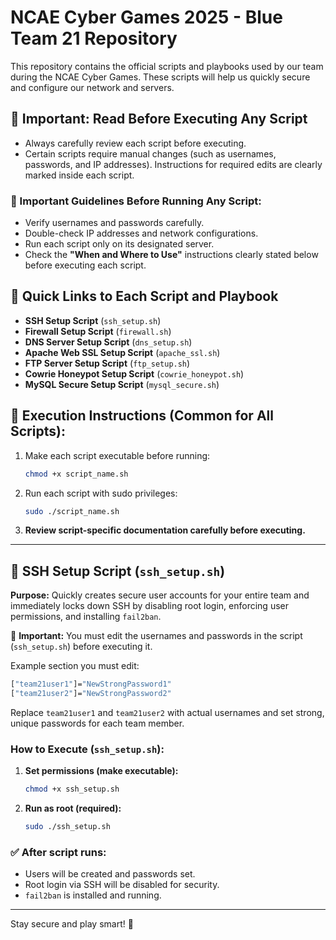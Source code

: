# NCAE Cyber Games 2025 - Blue Team 21 Repository

This repository contains the official scripts and playbooks used by our team during the NCAE Cyber Games. These scripts will help us quickly secure and configure our network and servers.

## 🚨 Important: Read Before Executing Any Script
- Always carefully review each script before executing.
- Certain scripts require manual changes (such as usernames, passwords, and IP addresses). Instructions for required edits are clearly marked inside each script.

### 🔹 Important Guidelines Before Running Any Script:
- Verify usernames and passwords carefully.
- Double-check IP addresses and network configurations.
- Run each script only on its designated server.
- Check the **"When and Where to Use"** instructions clearly stated below before executing each script.

## 📌 Quick Links to Each Script and Playbook
- **SSH Setup Script** (`ssh_setup.sh`)
- **Firewall Setup Script** (`firewall.sh`)
- **DNS Server Setup Script** (`dns_setup.sh`)
- **Apache Web SSL Setup Script** (`apache_ssl.sh`)
- **FTP Server Setup Script** (`ftp_setup.sh`)
- **Cowrie Honeypot Setup Script** (`cowrie_honeypot.sh`)
- **MySQL Secure Setup Script** (`mysql_secure.sh`)

## 🚀 Execution Instructions (Common for All Scripts):
1. Make each script executable before running:
   ```bash
   chmod +x script_name.sh
   ```
2. Run each script with sudo privileges:
   ```bash
   sudo ./script_name.sh
   ```
3. **Review script-specific documentation carefully before executing.**

---

## 🔐 SSH Setup Script (`ssh_setup.sh`)
**Purpose:** Quickly creates secure user accounts for your entire team and immediately locks down SSH by disabling root login, enforcing user permissions, and installing `fail2ban`.

🚨 **Important:** You must edit the usernames and passwords in the script (`ssh_setup.sh`) before executing it. 

Example section you must edit:
```bash
["team21user1"]="NewStrongPassword1"
["team21user2"]="NewStrongPassword2"
```
Replace `team21user1` and `team21user2` with actual usernames and set strong, unique passwords for each team member.

### How to Execute (`ssh_setup.sh`):
1. **Set permissions (make executable):**
   ```bash
   chmod +x ssh_setup.sh
   ```
2. **Run as root (required):**
   ```bash
   sudo ./ssh_setup.sh
   ```

### ✅ After script runs:
- Users will be created and passwords set.
- Root login via SSH will be disabled for security.
- `fail2ban` is installed and running.

---

Stay secure and play smart! 🚀